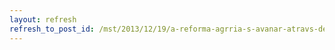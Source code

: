 ```yaml
---
layout: refresh
refresh_to_post_id: /mst/2013/12/19/a-reforma-agrria-s-avanar-atravs-de-grandes-mobilizaes
---
```

